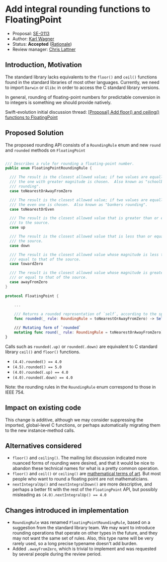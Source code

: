 # Add integral rounding functions to FloatingPoint

* Proposal: [SE-0113](0113-rounding-functions-on-floatingpoint.md)
* Author: [Karl Wagner](https://github.com/karwa)
* Status: **Accepted** ([Rationale](https://lists.swift.org/pipermail/swift-evolution-announce/2016-July/000217.html))
* Review manager: [Chris Lattner](http://github.com/lattner)

## Introduction, Motivation

The standard library lacks equivalents to the `floor()` and `ceil()` functions found in the standard libraries of most other languages. Currently, we need to import `Darwin` or `Glibc` in order to access the C standard library versions.

In general, rounding of floating-point numbers for predictable conversion in to integers is something we should provide natively.

Swift-evolution initial discussion thread: [\[Proposal\] Add floor() and ceiling() functions to FloatingPoint
](https://lists.swift.org/pipermail/swift-evolution/Week-of-Mon-20160620/022146.html)

## Proposed Solution

The proposed rounding API consists of a `RoundingRule` enum and new `round` and `rounded` methods on `FloatingPoint`


```swift

/// Describes a rule for rounding a floating-point number.
public enum FloatingPointRoundingRule {

  /// The result is the closest allowed value; if two values are equally close,
  /// the one with greater magnitude is chosen.  Also known as "schoolbook
  /// rounding".
  case toNearestOrAwayFromZero

  /// The result is the closest allowed value; if two values are equally close,
  /// the even one is chosen.  Also known as "bankers rounding".
  case toNearestOrEven

  /// The result is the closest allowed value that is greater than or equal
  /// to the source.
  case up

  /// The result is the closest allowed value that is less than or equal to
  /// the source.
  case down

  /// The result is the closest allowed value whose magnitude is less than or
  /// equal to that of the source.
  case towardZero

  /// The result is the closest allowed value whose magnitude is greater than
  /// or equal to that of the source.
  case awayFromZero
}
	
protocol FloatingPoint {

    ...
    
    /// Returns a rounded representation of `self`, according to the specified rounding rule.
    func rounded(_ rule: RoundingRule = toNearestOrAwayFromZero) -> Self

    /// Mutating form of `rounded`
    mutating func round(_ rule: RoundingRule = toNearestOrAwayFromZero)
}
```

Calls such as `rounded(.up)` or `rounded(.down)` are equivalent to C standard library `ceil()` and `floor()` functions.
- `(4.4).rounded() == 4.0`
- `(4.5).rounded() == 5.0`
- `(4.0).rounded(.up) == 4.0`
- `(4.0).rounded(.down) == 4.0`

Note: the rounding rules in the `RoundingRule` enum correspond to those in IEEE 754.

## Impact on existing code

This change is additive, although we may consider suppressing the imported, global-level C functions, or perhaps automatically migrating them to the new instance-method calls.

## Alternatives considered

* `floor()` and `ceiling()`. The mailing list discussion indicated more nuanced forms of rounding were desired, and that it would be nice to abandon these technical names for what is a pretty common operation.
* `floor()` and `ceil()` or `ceiling()` are [mathematical terms of art](http://mathworld.wolfram.com/CeilingFunction.html). But most people who want to round a floating point are not mathematicians.
* `nextIntegralUp()` and `nextIntegralDown()` are more descriptive, and perhaps a better fit with the rest of the `FloatingPoint` API, but possibly misleading as `(4.0).nextIntegralUp() == 4.0`

## Changes introduced in implementation
* `RoundingRule` was renamed `FloatingPointRoundingRule`, based on a suggestion from the standard library team.  We may want to introduce rounding operations that operate on other types in the future, and they may not want the same set of rules.  Also, this type name will be very rarely used, so a long precise typename doesn't add burden.
* Added `.awayFromZero`, which is trivial to implement and was requested by several people during the review period.

